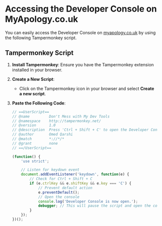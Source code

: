 # Accessing the Developer Console on MyApology.co.uk

You can easily access the Developer Console on [myapology.co.uk](https://myapology.co.uk/) by using the following Tampermonkey script.

## Tampermonkey Script

1. **Install Tampermonkey**: Ensure you have the Tampermonkey extension installed in your browser.

2. **Create a New Script**:
   - Click on the Tampermonkey icon in your browser and select **Create a new script**.

3. **Paste the Following Code**:

   ```javascript
   // ==UserScript==
   // @name         Don't Mess with My Dev Tools
   // @namespace    http://tampermonkey.net/
   // @version      1.0
   // @description  Press 'Ctrl + Shift + C' to open the Developer Console on restricted sites like https://myapology.co.uk/
   // @author       Omed Qarshi
   // @match        *://*/*
   // @grant        none
   // ==/UserScript==

   (function() {
       'use strict';

       // Listen for keydown event
       document.addEventListener('keydown', function(e) {
           // Check for Ctrl + Shift + C
           if (e.ctrlKey && e.shiftKey && e.key === 'C') {
               // Prevent default action
               e.preventDefault();
               // Open the console
               console.log('Developer Console is now open.');
               debugger; // This will pause the script and open the console
           }
       });
   })();

